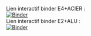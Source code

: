 Lien interactif binder E4+ACIER :  
[![Binder](https://mybinder.org/badge.svg)](https://mybinder.org/v2/gh/ECaMorlaix-TSI-1718/RDM/tree/master/Jean-Marie/master?filepath=E2%2BACIER.ipynb)  
Lien interactif binder E2+ALU :  
[![Binder](https://mybinder.org/badge.svg)](https://mybinder.org/v2/gh/ECaMorlaix-TSI-1718/RDM/Jean-Marie?filepath=E2%2BACIER.ipynb)

